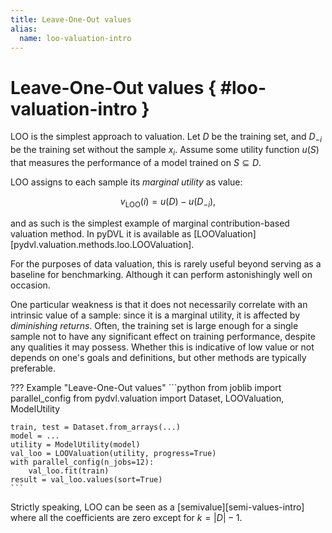 ```yaml
---
title: Leave-One-Out values
alias: 
  name: loo-valuation-intro
---
```


# Leave-One-Out values  { #loo-valuation-intro }

LOO is the simplest approach to valuation. Let $D$ be the training set, and
$D_{-i}$ be the training set without the sample $x_i$. Assume some utility
function $u(S)$ that measures the performance of a model trained on 
$S \subseteq D$.

LOO assigns to each sample its *marginal utility* as value: 

$$v_\text{LOO}(i) = u(D) - u(D_{-i}),$$

and as such is the simplest example of marginal contribution-based valuation
method. In pyDVL it is available as
[LOOValuation][pydvl.valuation.methods.loo.LOOValuation].

For the purposes of data valuation, this is rarely useful beyond serving as a
baseline for benchmarking. Although it can perform astonishingly well on
occasion.

One particular weakness is that it does not necessarily correlate with an
intrinsic value of a sample: since it is a marginal utility, it is affected by
_diminishing returns_. Often, the training set is large enough for a single sample
not to have any significant effect on training performance, despite any
qualities it may possess. Whether this is indicative of low value or not depends
on one's goals and definitions, but other methods are typically preferable.

??? Example "Leave-One-Out values"
    ```python
    from joblib import parallel_config
    from pydvl.valuation import Dataset, LOOValuation, ModelUtility
    
    train, test = Dataset.from_arrays(...)
    model = ...
    utility = ModelUtility(model)
    val_loo = LOOValuation(utility, progress=True)
    with parallel_config(n_jobs=12):
        val_loo.fit(train)
    result = val_loo.values(sort=True)
    ```

Strictly speaking, LOO can be seen as a [semivalue][semi-values-intro] where
all the coefficients are zero except for $k=|D|-1.$
